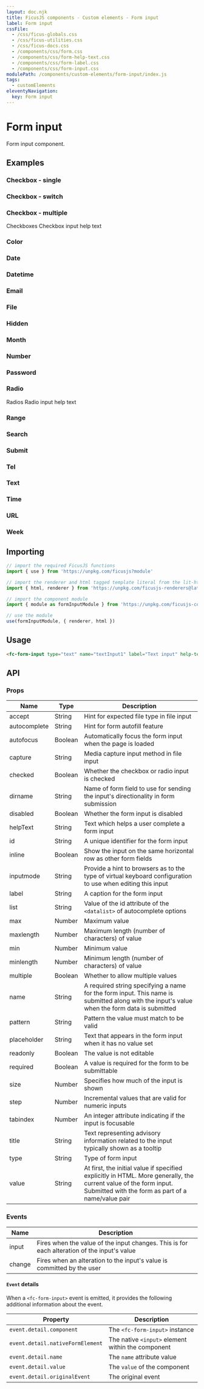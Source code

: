 ```yaml
---
layout: doc.njk
title: FicusJS components - Custom elements - Form input
label: Form input
cssFile:
  - /css/ficus-globals.css
  - /css/ficus-utilities.css
  - /css/ficus-docs.css
  - /components/css/form.css
  - /components/css/form-help-text.css
  - /components/css/form-label.css
  - /components/css/form-input.css
modulePath: /components/custom-elements/form-input/index.js
tags:
  - customElements
eleventyNavigation:
  key: Form input
---
```

# Form input

Form input component.

## Examples

### Checkbox - single

<fc-form>
<fc-form-input type="checkbox" name="checkboxInput1" label="Checkbox input" help-text="Checkbox input help text"></fc-form-input>
</fc-form>

### Checkbox - switch

<fc-form>
<fc-form-input type="checkbox" switch="true" name="checkboxInput1" label="Checkbox input" help-text="Checkbox input help text"></fc-form-input>
</fc-form>

### Checkbox - multiple

<fc-form>
<fc-label>Checkboxes</fc-label>
<fc-form-input type="checkbox" label="Checkbox input 1" name="checkboxInput2"></fc-form-input>
<fc-form-input type="checkbox" label="Checkbox input 2" name="checkboxInput2"></fc-form-input>
<fc-form-input type="checkbox" label="Checkbox input 3" name="checkboxInput2"></fc-form-input>
<fc-form-input type="checkbox" label="Checkbox input 4" name="checkboxInput2"></fc-form-input>
<fc-help-text>Checkbox input help text</fc-help-text>
</fc-form>

### Color

<fc-form>
<fc-form-input type="color" name="colorInput1" value="#ff0000" label="Color input" help-text="Color input help text"></fc-form-input>
</fc-form>

### Date

<fc-form>
<fc-form-input type="date" name="dateInput1" label="Date input" help-text="Date input help text"></fc-form-input>
</fc-form>

### Datetime

<fc-form>
<fc-form-input type="datetime-local" name="dateTimeInput1" label="Datetime input" help-text="Datetime input help text"></fc-form-input>
</fc-form>

### Email

<fc-form>
<fc-form-input type="email" name="emailInput1" label="Email input" help-text="Email input help text"></fc-form-input>
</fc-form>

### File

<fc-form>
<fc-form-input type="file" name="fileInput1" label="File input" help-text="File input help text"></fc-form-input>
</fc-form>

### Hidden

<fc-form>
<fc-form-input type="hidden" name="hiddenInput1" value="hiddenValue"></fc-form-input>
</fc-form>

### Month

<fc-form>
<fc-form-input type="month" name="monthInput1" label="Month input" help-text="Month input help text"></fc-form-input>
</fc-form>

### Number

<fc-form>
<fc-form-input type="number" name="numberInput1" label="Number input" help-text="Number input help text"></fc-form-input>
</fc-form>

### Password

<fc-form>
<fc-form-input type="password" name="passwordInput1" label="Password input" help-text="Password input help text"></fc-form-input>
</fc-form>

### Radio

<fc-form>
<fc-label>Radios</fc-label>
<fc-form-input type="radio" label="Radio input 1" name="radioInput2" value="Yes"></fc-form-input>
<fc-form-input type="radio" label="Radio input 2" name="radioInput2" value="No"></fc-form-input>
<fc-form-input type="radio" label="Radio input 3" name="radioInput2" value="Maybe"></fc-form-input>
<fc-help-text>Radio input help text</fc-help-text>
</fc-form>

### Range

<fc-form>
<fc-form-input type="range" name="rangeInput1" label="Range input" help-text="Range input help text"></fc-form-input>
</fc-form>

### Search

<fc-form>
<fc-form-input type="search" name="searchInput1" label="Search input" help-text="Search input help text"></fc-form-input>
</fc-form>

### Submit

<fc-form>
<fc-form-input type="submit" name="submitInput1"></fc-form-input>
</fc-form>

### Tel

<fc-form>
<fc-form-input type="tel" name="telInput1" label="Tel input" help-text="Tel input help text"></fc-form-input>
</fc-form>

### Text

<fc-form>
<fc-form-input type="text" name="textInput1" label="Text input" help-text="Text input help text"></fc-form-input>
</fc-form>

### Time

<fc-form>
<fc-form-input type="time" name="timeInput1" label="Time input" help-text="Time input help text"></fc-form-input>
</fc-form>

### URL

<fc-form>
<fc-form-input type="url" name="urlInput1" label="URL input" help-text="URL input help text"></fc-form-input>
</fc-form>

### Week

<fc-form>
<fc-form-input type="week" name="weekInput1" label="Week input" help-text="Week input help text"></fc-form-input>
</fc-form>

## Importing

```js
// import the required FicusJS functions
import { use } from 'https://unpkg.com/ficusjs?module'

// import the renderer and html tagged template literal from the lit-html library
import { html, renderer } from 'https://unpkg.com/ficusjs-renderers@latest/dist/lit-html.js'

// import the component module
import { module as formInputModule } from 'https://unpkg.com/ficusjs-components@latest/components/custom-elements/form-input/index.js'

// use the module
use(formInputModule, { renderer, html })
```

## Usage

```html
<fc-form-input type="text" name="textInput1" label="Text input" help-text="Text input help text"></fc-form-input>
```

## API

### Props

| Name | Type | Description |
| --- | --- | --- |
| accept | String | Hint for expected file type in file input |
| autocomplete | String | Hint for form autofill feature |
| autofocus | Boolean | Automatically focus the form input when the page is loaded |
| capture | String | Media capture input method in file input |
| checked | Boolean | Whether the checkbox or radio input is checked |
| dirname | String | Name of form field to use for sending the input's directionality in form submission |
| disabled | Boolean | Whether the form input is disabled |
| helpText | String | Text which helps a user complete a form input |
| id | String | A unique identifier for the form input |
| inline | Boolean | Show the input on the same horizontal row as other form fields |
| inputmode | String | Provide a hint to browsers as to the type of virtual keyboard configuration to use when editing this input |
| label | String | A caption for the form input |
| list | String | Value of the id attribute of the `<datalist>` of autocomplete options |
| max | Number | Maximum value |
| maxlength | Number | Maximum length (number of characters) of value |
| min | Number | Minimum value |
| minlength | Number | Minimum length (number of characters) of value |
| multiple | Boolean | Whether to allow multiple values |
| name | String | A required string specifying a name for the form input. This name is submitted along with the input's value when the form data is submitted |
| pattern | String | Pattern the value must match to be valid |
| placeholder | String | Text that appears in the form input when it has no value set |
| readonly | Boolean | The value is not editable |
| required | Boolean | A value is required for the form to be submittable |
| size | Number | Specifies how much of the input is shown |
| step | Number | Incremental values that are valid for numeric inputs |
| tabindex | Number | An integer attribute indicating if the input is focusable |
| title | String | Text representing advisory information related to the input typically shown as a tooltip |
| type | String | Type of form input |
| value | String | At first, the initial value if specified explicitly in HTML. More generally, the current value of the form input. Submitted with the form as part of a name/value pair |

### Events

| Name |Description |
| --- | --- |
| input | Fires when the value of the input changes. This is for each alteration of the input's value |
| change | Fires when an alteration to the input's value is committed by the user |

#### `Event` details

When a `<fc-form-input>` event is emitted, it provides the following additional information about the event.

| Property | Description |
| --- | --- |
| `event.detail.component` | The `<fc-form-input>` instance |
| `event.detail.nativeFormElement` | The native `<input>` element within the component |
| `event.detail.name` | The `name` attribute value |
| `event.detail.value` | The `value` of the component |
| `event.detail.originalEvent` | The original event |
